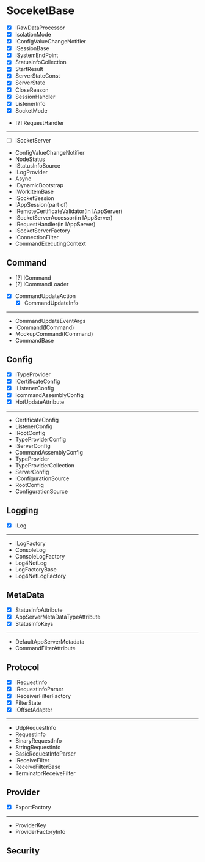 # SoceketBase
- [x] IRawDataProcessor
- [x] IsolationMode
- [x] IConfigValueChangeNotifier
- [x] ISessionBase
- [x] ISystemEndPoint
- [x] StatusInfoCollection
- [x] StartResult
- [x] ServerStateConst
- [x] ServerState
- [x] CloseReason
- [x] SessionHandler
- [x] ListenerInfo
- [x] SocketMode
- [?] RequestHandler

---
- [ ] ISocketServer 
- ConfigValueChangeNotifier
- NodeStatus
- IStatusInfoSource
- ILogProvider
- Async
- IDynamicBootstrap
- IWorkItemBase
- ISocketSession
- IAppSession(part of)
- IRemoteCertificateValidator(in IAppServer)
- ISocketServerAccessor(in IAppServer)
- IRequestHandler(in IAppServer)
- ISocketServerFactory
- IConnectionFilter
- CommandExecutingContext

## Command
- [?] ICommand
- [?] ICommandLoader
- [x] CommandUpdateAction
    - [x] CommandUpdateInfo
---
- CommandUpdateEventArgs
- ICommand(ICommand)
- MockupCommand(ICommand)
- CommandBase

## Config
- [x] ITypeProvider
- [x] ICertificateConfig
- [x] IListenerConfig
- [x] IcommandAssemblyConfig
- [x] HotUpdateAttribute
---

- CertificateConfig
- ListenerConfig
- IRootConfig
- TypeProviderConfig
- IServerConfig
- CommandAssemblyConfig
- TypeProvider
- TypeProviderCollection
- ServerConfig
- IConfigurationSource
- RootConfig
- ConfigurationSource

## Logging
- [x] ILog
---
- ILogFactory
- ConsoleLog
- ConsoleLogFactory
- Log4NetLog
- LogFactoryBase
- Log4NetLogFactory

## MetaData
- [x] StatusInfoAttribute
- [x] AppServerMetaDataTypeAttribute
- [x] StatusInfoKeys

---
- DefaultAppServerMetadata
- CommandFilterAttribute

## Protocol
- [x] IRequestInfo
- [x] IRequestInfoParser
- [x] IReceiverFilterFactory
- [x] FilterState
- [x] IOffsetAdapter

---
- UdpRequestInfo
- RequestInfo
- BinaryRequestInfo
- StringRequestInfo
- BasicRequestInfoParser
- IReceiveFilter
- ReceiveFilterBase
- TerminatorReceiveFilter

## Provider
- [x] ExportFactory
---
- ProviderKey
- ProviderFactoryInfo
## Security
